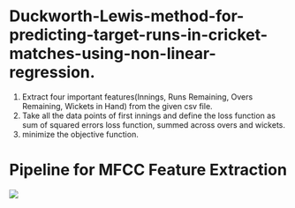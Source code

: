 # Duckworth-Lewis-method-for-predicting-target-runs-in-cricket-matches-using-non-linear-regression.
1) Extract four important features(Innings, Runs Remaining, Overs Remaining, Wickets in Hand) from the given csv file.
2) Take all the data points of first innings and define the loss function as sum of squared errors loss function, summed across overs and wickets.
3) minimize the objective function.



# Pipeline for MFCC Feature Extraction
<img src="https://drive.google.com/file/d/1_t_5cU-zIuLbiAeYMw3n--4ZxrfNEB5o/view?usp=sharing">

